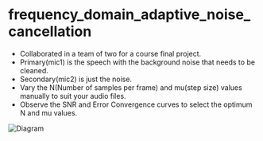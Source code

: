# frequency_domain_adaptive_noise_cancellation

- Collaborated in a team of two for a course final project. 
- Primary(mic1) is the speech with the background noise that needs to be cleaned.
- Secondary(mic2) is just the noise. 
- Vary the N(Number of samples per frame) and mu(step size) values manually to suit your audio files.
- Observe the SNR and Error Convergence curves to select the optimum N and mu values. 


![Diagram](https://user-images.githubusercontent.com/78391474/107889434-8b13ea80-6ee0-11eb-93be-bfaecebc55f3.jpg)
